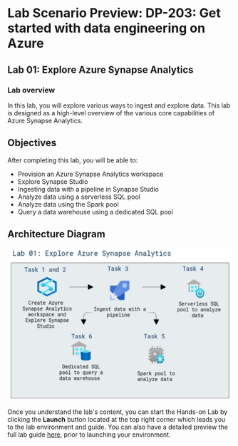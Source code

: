 # Lab Scenario Preview: DP-203: Get started with data engineering on Azure

## Lab 01: Explore Azure Synapse Analytics

### Lab overview

In this lab, you will explore various ways to ingest and explore data. This lab is designed as a high-level overview of the various core capabilities of Azure Synapse Analytics. 

## Objectives
  
After completing this lab, you will be able to:

- Provision an Azure Synapse Analytics workspace
- Explore Synapse Studio
- Ingesting data with a pipeline in Synapse Studio
- Analyze data using a serverless SQL pool
- Analyze data using the Spark pool
- Query a data warehouse using a dedicated SQL pool

## Architecture Diagram

   ![Azure portal with a cloud shell pane](./media/lab1.png)

Once you understand the lab's content, you can start the Hands-on Lab by clicking the **Launch** button located at the top right corner which leads you to the lab environment and guide. You can also have a detailed preview the full lab guide [here](https://experience.cloudlabs.ai/#/labguidepreview/ae4975d8-2c61-4aff-9e6e-e042b5208ca0), prior to launching your environment.
